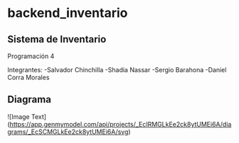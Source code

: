 # backend_inventario

## Sistema de Inventario

Programación 4

Integrantes:
-Salvador Chinchilla
-Shadia Nassar
-Sergio Barahona
-Daniel Corra Morales

## Diagrama
![Image Text] (https://app.genmymodel.com/api/projects/_EcIRMGLkEe2ck8ytUMEi6A/diagrams/_EcSCMGLkEe2ck8ytUMEi6A/svg)